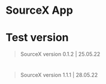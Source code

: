 # SourceX App
# Test version
> SourceX version 0.1.2 | 25.05.22
# 
> SourceX version 1.1.1 | 28.05.22
#
